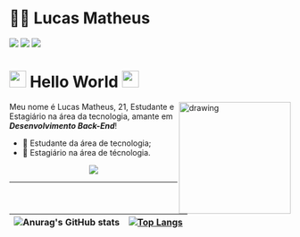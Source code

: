 <h1>👨‍💻 Lucas Matheus</h1>
 
<a href="https://www.instagram.com/lmar_moust/" target="_blank"><img src="https://img.shields.io/badge/-Instagram-%23E4405F?style=for-the-badge&logo=instagram&logoColor=white" target="_blank"></a>
<a href = "mailto:lucasmatheusalero@gmail.com"><img src="https://img.shields.io/badge/-Gmail-%23333?style=for-the-badge&logo=gmail&logoColor=white" target="_blank"></a>
<a href="https://www.linkedin.com/in/lucas-matheus-alves-rodrigues-509b1a240/" target="_blank"><img src="https://img.shields.io/badge/-LinkedIn-%230077B5?style=for-the-badge&logo=linkedin&logoColor=white" target="_blank"></a> 

<h1><img src="https://github.com/TheDudeThatCode/TheDudeThatCode/blob/master/Assets/Earth.gif" width=30 /> Hello World <img src="https://github.com/TheDudeThatCode/TheDudeThatCode/blob/master/Assets/Earth.gif" width=30 /></h1>

<img src="https://i.pinimg.com/originals/9d/9b/d1/9d9bd13afce1a798d22ecfd9897730ed.gif" alt="drawing" width="200" align="right"/> 

Meu nome é Lucas Matheus, 21, Estudante e Estagiário na área da tecnologia, amante em ***Desenvolvimento Back-End***!

* 💼 Estudante da área de tecnologia;
* 📖 Estagiário na área de técnologia.

<p align="center">
  <a href="https://beacons.ai/lucasmat">
    <img src="https://skillicons.dev/icons?i=php,py,docker,mysql,html"/>

  </a>
</p>

---

| ![Anurag's GitHub stats](https://github-readme-stats.vercel.app/api?username=LmarDark&show_icons=true) | [![Top Langs](https://github-readme-stats.vercel.app/api/top-langs/?username=LmarDark&layout=donut)](https://github.com/anuraghazra/github-readme-stats) |
|  :---:  |  :----:  |




